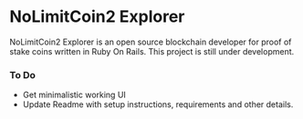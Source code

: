 # NoLimitCoin2 Explorer

NoLimitCoin2 Explorer is an open source blockchain developer for proof of stake coins written in Ruby On Rails.
This project is still under development.

### To Do
- Get minimalistic working UI
- Update Readme with setup instructions, requirements and other details.
